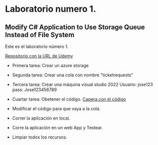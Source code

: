 # Laboratorio numero 1.

## Modify C# Application to Use Storage Queue Instead of File System

Este es el laboratorio número 1. 

[Repositorio con la URL de Udemy](https://nttdatalearn.udemy.com/labs/modify-c-application-to-use-storage-queue-instead-of-file-system)

- Primera tarea: Crear un azure storage

- Segunda tarea: Crear una cola con nombre "ticketrequests"
- Tercera tarea: Crear una máquina visual studio 2022
Usuario: jose123
pass: Jose123456789
- Cuartar tarea: Obetener el código. [Capera con el código](ImportantCompanyApp) 
- Modificar el código para que vaya a la cola.
- Correr la aplicación en local.
- Corre la aplicación en un web App y Testear.
- Limpiar todos los recursos. 